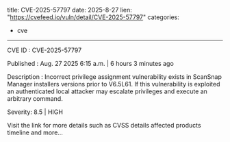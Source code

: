  
title: CVE-2025-57797
date: 2025-8-27
lien: "https://cvefeed.io/vuln/detail/CVE-2025-57797"
categories:
  - cve
---

CVE ID : CVE-2025-57797

Published :  Aug. 27
2025
6:15 a.m. | 6 hours
3 minutes ago

Description : Incorrect privilege assignment vulnerability exists in ScanSnap Manager installers versions prior to V6.5L61. If this vulnerability is exploited
an authenticated local attacker may escalate privileges and execute an arbitrary command.

Severity: 8.5 | HIGH

Visit the link for more details
such as CVSS details
affected products
timeline
and more...
